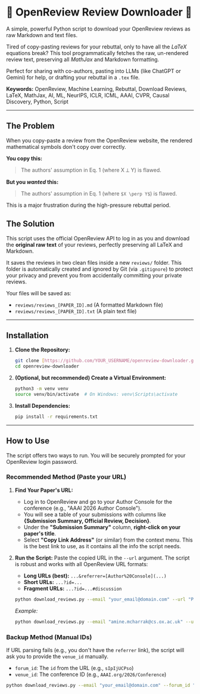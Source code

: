 # 🌟 OpenReview Review Downloader 🌟

A simple, powerful Python script to download your OpenReview reviews as raw Markdown and text files.

Tired of copy-pasting reviews for your rebuttal, only to have all the $LaTeX$ equations break? This tool programmatically fetches the raw, un-rendered review text, preserving all $MathJax$ and Markdown formatting.

Perfect for sharing with co-authors, pasting into LLMs (like ChatGPT or Gemini) for help, or drafting your rebuttal in a `.tex` file.

**Keywords:** OpenReview, Machine Learning, Rebuttal, Download Reviews, LaTeX, MathJax, AI, ML, NeurIPS, ICLR, ICML, AAAI, CVPR, Causal Discovery, Python, Script

---

## The Problem

When you copy-paste a review from the OpenReview website, the rendered mathematical symbols don't copy over correctly.

**You copy this:**
> The authors' assumption in Eq. 1 (where X ⟂ Y) is flawed.

**But you *wanted* this:**
> The authors' assumption in Eq. 1 (where `$X \perp Y$`) is flawed.

This is a major frustration during the high-pressure rebuttal period.

## The Solution

This script uses the official OpenReview API to log in as you and download the **original raw text** of your reviews, perfectly preserving all LaTeX and Markdown.

It saves the reviews in two clean files inside a new `reviews/` folder. This folder is automatically created and ignored by Git (via `.gitignore`) to protect your privacy and prevent you from accidentally committing your private reviews.

Your files will be saved as:
* `reviews/reviews_[PAPER_ID].md` (A formatted Markdown file)
* `reviews/reviews_[PAPER_ID].txt` (A plain text file)

---

## Installation

1.  **Clone the Repository:**
    ```bash
    git clone [https://github.com/YOUR_USERNAME/openreview-downloader.git](https://github.com/YOUR_USERNAME/openreview-downloader.git)
    cd openreview-downloader
    ```

2.  **(Optional, but recommended) Create a Virtual Environment:**
    ```bash
    python3 -m venv venv
    source venv/bin/activate  # On Windows: venv\Scripts\activate
    ```

3.  **Install Dependencies:**
    ```bash
    pip install -r requirements.txt
    ```

---

## How to Use

The script offers two ways to run. You will be securely prompted for your OpenReview login password.

### Recommended Method (Paste your URL)

1.  **Find Your Paper's URL:**
    * Log in to OpenReview and go to your Author Console for the conference (e.g., "AAAI 2026 Author Console").
    * You will see a table of your submissions with columns like **{Submission Summary, Official Review, Decision}**.
    * Under the **"Submission Summary"** column, **right-click on your paper's title**.
    * Select **"Copy Link Address"** (or similar) from the context menu. This is the best link to use, as it contains all the info the script needs.

2.  **Run the Script:**
    Paste the copied URL in the `--url` argument. The script is robust and works with all OpenReview URL formats:
    * **Long URLs (best):** `...&referrer=[Author%20Console](...)`
    * **Short URLs:** `...?id=...`
    * **Fragment URLs:** `...?id=...#discussion`

    ```bash
    python download_reviews.py --email "your_email@domain.com" --url "PASTE_THE_COPIED_URL_HERE"
    ```
    *Example:*
    ```bash
    python download_reviews.py --email "amine.mcharrak@cs.ox.ac.uk" --url "[https://openreview.net/forum?id=sIpIjUCPso&referrer=%5BAuthor%20Console%5D](https://openreview.net/forum?id=sIpIjUCPso&referrer=%5BAuthor%20Console%5D)(...)"
    ```

### Backup Method (Manual IDs)

If URL parsing fails (e.g., you don't have the `referrer` link), the script will ask you to provide the `venue_id` manually.

* `forum_id`: The `id` from the URL (e.g., `sIpIjUCPso`)
* `venue_id`: The conference ID (e.g., `AAAI.org/2026/Conference`)

```bash
python download_reviews.py --email "your_email@domain.com" --forum_id "sIpIjUCPso" --venue_id "AAAI.org/2026/Conference"